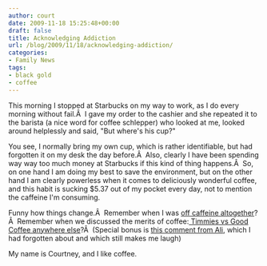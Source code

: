 ```yaml
---
author: court
date: 2009-11-18 15:25:48+00:00
draft: false
title: Acknowledging Addiction
url: /blog/2009/11/18/acknowledging-addiction/
categories:
- Family News
tags:
- black gold
- coffee
---
```


This morning I stopped at Starbucks on my way to work, as I do every morning without fail.Â  I gave my order to the cashier and she repeated it to the barista (a nice word for coffee schlepper) who looked at me, looked around helplessly and said, "But where's his cup?"

You see, I normally bring my own cup, which is rather identifiable, but had forgotten it on my desk the day before.Â  Also, clearly I have been spending way way too much money at Starbucks if this kind of thing happens.Â  So, on one hand I am doing my best to save the environment, but on the other hand I am clearly powerless when it comes to deliciously wonderful coffee, and this habit is sucking $5.37 out of my pocket every day, not to mention the caffeine I'm consuming.

Funny how things change.Â  Remember when I was [off caffeine altogether](http://www.vallentyne.com/blog/2006/04/20/a-small-lifestyle-change/)?Â  Remember when we discussed the merits of coffee:[ Timmies vs Good Coffee anywhere else](http://www.vallentyne.com/blog/2009/03/19/coffee-counter-intuitive/)?Â  (Special bonus is [this comment from Ali](http://www.vallentyne.com/blog/2009/03/19/coffee-counter-intuitive/#comment-53636), which I had forgotten about and which still makes me laugh)

My name is Courtney, and I like coffee.
